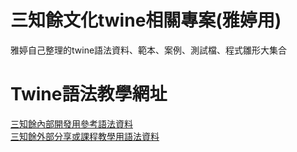 # 三知餘文化twine相關專案(雅婷用)
雅婷自己整理的twine語法資料、範本、案例、測試檔、程式雛形大集合

# Twine語法教學網址
[三知餘內部開發用參考語法資料](https://3zhiyu.github.io/tinatest/twinetool.html)<br>
[三知餘外部分享或課程教學用語法資料](https://3zhiyu.github.io/tinatest/twineteach.html)
